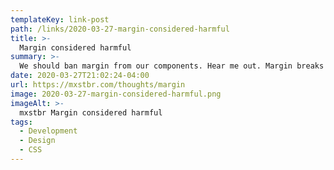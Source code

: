 ```yaml
---
templateKey: link-post
path: /links/2020-03-27-margin-considered-harmful
title: >-
  Margin considered harmful
summary: >-
  We should ban margin from our components. Hear me out. Margin breaks component encapsulation.
date: 2020-03-27T21:02:24-04:00
url: https://mxstbr.com/thoughts/margin
image: 2020-03-27-margin-considered-harmful.png
imageAlt: >-
  mxstbr Margin considered harmful
tags:
  - Development
  - Design
  - CSS
---
```

